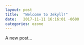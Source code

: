 ```yaml
---
layout: post
title:  "Welcome to Jekyll!"
date:   2017-11-11 16:16:01 -0600
categories: ozone
---
```


A new post...
